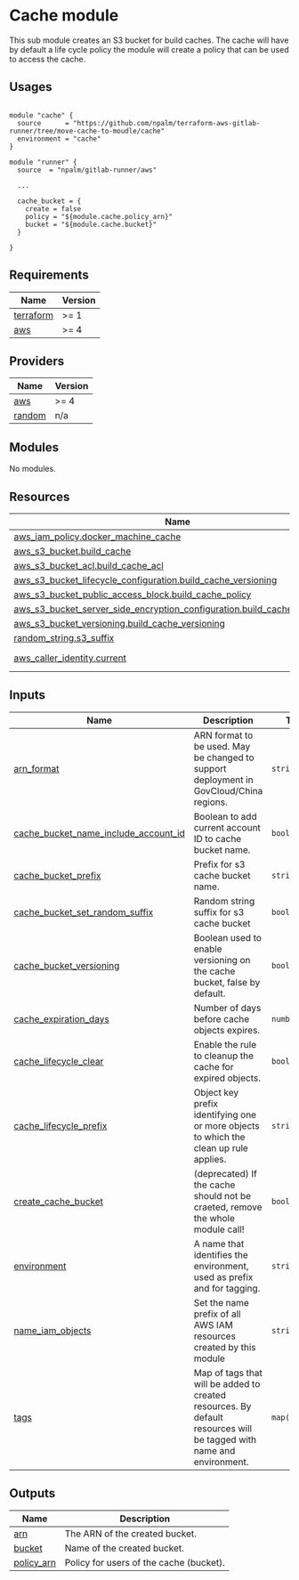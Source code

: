 # Cache module

This sub module creates an S3 bucket for build caches. The cache will have by default a life cycle policy the module will create a policy that can be used to access the cache.

## Usages

```

module "cache" {
  source      = "https://github.com/npalm/terraform-aws-gitlab-runner/tree/move-cache-to-moudle/cache"
  environment = "cache"
}

module "runner" {
  source  = "npalm/gitlab-runner/aws"

  ...

  cache_bucket = {
    create = false
    policy = "${module.cache.policy_arn}"
    bucket = "${module.cache.bucket}"
  }

}
```
<!-- BEGINNING OF PRE-COMMIT-TERRAFORM DOCS HOOK -->

<!-- BEGIN_TF_DOCS -->
## Requirements

| Name | Version |
|------|---------|
| <a name="requirement_terraform"></a> [terraform](#requirement\_terraform) | >= 1 |
| <a name="requirement_aws"></a> [aws](#requirement\_aws) | >= 4 |

## Providers

| Name | Version |
|------|---------|
| <a name="provider_aws"></a> [aws](#provider\_aws) | >= 4 |
| <a name="provider_random"></a> [random](#provider\_random) | n/a |

## Modules

No modules.

## Resources

| Name | Type |
|------|------|
| [aws_iam_policy.docker_machine_cache](https://registry.terraform.io/providers/hashicorp/aws/latest/docs/resources/iam_policy) | resource |
| [aws_s3_bucket.build_cache](https://registry.terraform.io/providers/hashicorp/aws/latest/docs/resources/s3_bucket) | resource |
| [aws_s3_bucket_acl.build_cache_acl](https://registry.terraform.io/providers/hashicorp/aws/latest/docs/resources/s3_bucket_acl) | resource |
| [aws_s3_bucket_lifecycle_configuration.build_cache_versioning](https://registry.terraform.io/providers/hashicorp/aws/latest/docs/resources/s3_bucket_lifecycle_configuration) | resource |
| [aws_s3_bucket_public_access_block.build_cache_policy](https://registry.terraform.io/providers/hashicorp/aws/latest/docs/resources/s3_bucket_public_access_block) | resource |
| [aws_s3_bucket_server_side_encryption_configuration.build_cache_encryption](https://registry.terraform.io/providers/hashicorp/aws/latest/docs/resources/s3_bucket_server_side_encryption_configuration) | resource |
| [aws_s3_bucket_versioning.build_cache_versioning](https://registry.terraform.io/providers/hashicorp/aws/latest/docs/resources/s3_bucket_versioning) | resource |
| [random_string.s3_suffix](https://registry.terraform.io/providers/hashicorp/random/latest/docs/resources/string) | resource |
| [aws_caller_identity.current](https://registry.terraform.io/providers/hashicorp/aws/latest/docs/data-sources/caller_identity) | data source |

## Inputs

| Name | Description | Type | Default | Required |
|------|-------------|------|---------|:--------:|
| <a name="input_arn_format"></a> [arn\_format](#input\_arn\_format) | ARN format to be used. May be changed to support deployment in GovCloud/China regions. | `string` | `"arn:aws"` | no |
| <a name="input_cache_bucket_name_include_account_id"></a> [cache\_bucket\_name\_include\_account\_id](#input\_cache\_bucket\_name\_include\_account\_id) | Boolean to add current account ID to cache bucket name. | `bool` | `true` | no |
| <a name="input_cache_bucket_prefix"></a> [cache\_bucket\_prefix](#input\_cache\_bucket\_prefix) | Prefix for s3 cache bucket name. | `string` | `""` | no |
| <a name="input_cache_bucket_set_random_suffix"></a> [cache\_bucket\_set\_random\_suffix](#input\_cache\_bucket\_set\_random\_suffix) | Random string suffix for s3 cache bucket | `bool` | `false` | no |
| <a name="input_cache_bucket_versioning"></a> [cache\_bucket\_versioning](#input\_cache\_bucket\_versioning) | Boolean used to enable versioning on the cache bucket, false by default. | `bool` | `false` | no |
| <a name="input_cache_expiration_days"></a> [cache\_expiration\_days](#input\_cache\_expiration\_days) | Number of days before cache objects expires. | `number` | `1` | no |
| <a name="input_cache_lifecycle_clear"></a> [cache\_lifecycle\_clear](#input\_cache\_lifecycle\_clear) | Enable the rule to cleanup the cache for expired objects. | `bool` | `true` | no |
| <a name="input_cache_lifecycle_prefix"></a> [cache\_lifecycle\_prefix](#input\_cache\_lifecycle\_prefix) | Object key prefix identifying one or more objects to which the clean up rule applies. | `string` | `"runner/"` | no |
| <a name="input_create_cache_bucket"></a> [create\_cache\_bucket](#input\_create\_cache\_bucket) | (deprecated) If the cache should not be craeted, remove the whole module call! | `bool` | `null` | no |
| <a name="input_environment"></a> [environment](#input\_environment) | A name that identifies the environment, used as prefix and for tagging. | `string` | n/a | yes |
| <a name="input_name_iam_objects"></a> [name\_iam\_objects](#input\_name\_iam\_objects) | Set the name prefix of all AWS IAM resources created by this module | `string` | `""` | no |
| <a name="input_tags"></a> [tags](#input\_tags) | Map of tags that will be added to created resources. By default resources will be tagged with name and environment. | `map(string)` | `{}` | no |

## Outputs

| Name | Description |
|------|-------------|
| <a name="output_arn"></a> [arn](#output\_arn) | The ARN of the created bucket. |
| <a name="output_bucket"></a> [bucket](#output\_bucket) | Name of the created bucket. |
| <a name="output_policy_arn"></a> [policy\_arn](#output\_policy\_arn) | Policy for users of the cache (bucket). |
<!-- END_TF_DOCS -->
